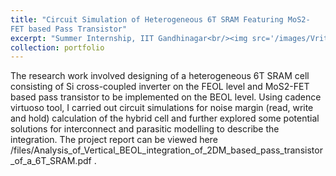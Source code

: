 ```yaml
---
title: "Circuit Simulation of Heterogeneous 6T SRAM Featuring MoS2-
FET based Pass Transistor"
excerpt: "Summer Internship, IIT Gandhinagar<br/><img src='/images/Vritika_Internship_FP.png'>"
collection: portfolio
---
```


The research work involved designing of a heterogeneous 6T SRAM cell consisting of Si cross-coupled inverter on the FEOL level and MoS2-FET based pass
transistor to be implemented on the BEOL level. Using cadence virtuoso tool, I
carried out circuit simulations for noise margin (read, write and hold) calculation
of the hybrid cell and further explored some potential solutions for interconnect
and parasitic modelling to describe the integration.
The project report can be viewed here /files/Analysis_of_Vertical_BEOL_integration_of_2DM_based_pass_transistor_of_a_6T_SRAM.pdf .

